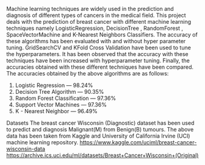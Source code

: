 Machine learning techniques are widely used in the prediction and diagnosis of different types of cancers in the medical field. This project deals with the prediction of breast cancer with different machine learning techniques namely LogisticRegression, DecisionTree , RandomForest , SpaceVectorMachine  and K-Nearest Neighbors Classifiers.
The accuracy of these algorithms has been evaluated with and without hyper parameter tuning. GridSearchCV and KFold Cross Validation  have been used to tune the hyperparameters. 
It has been observed that the accuracy with these techniques have been increased with hyperparameter tuning. Finally, the accuracies obtained with these different techniques have been compared.
The accuracies obtained by the above algorithms are as follows:
1.	Logistic Regression — 98.24%
2.	Decision Tree Algorithm — 90.35% 
3.	Random Forest Classification — 97.36%
4.	Support Vector Machines — 97.36%
5.	K - Nearest Neighbor — 96.49%

Datasets
The breast cancer Wisconsin (Diagnostic) dataset has been used to predict and diagnosis Malignant(M) from Benign(B) tumours. The above data has been taken from Kaggle and University of California Irvine (UCI) machine learning repository.
https://www.kaggle.com/uciml/breast-cancer-wisconsin-data
https://archive.ics.uci.edu/ml/datasets/Breast+Cancer+Wisconsin+(Original)
